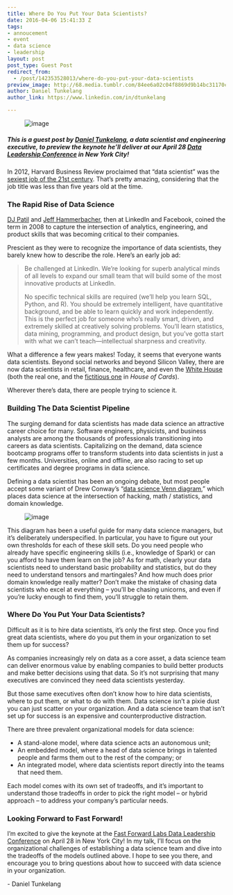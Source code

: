 ```yaml
---
title: Where Do You Put Your Data Scientists?
date: 2016-04-06 15:41:33 Z
tags:
- annoucement
- event
- data science
- leadership
layout: post
post_type: Guest Post
redirect_from:
  - /post/142353528013/where-do-you-put-your-data-scientists
preview_image: http://68.media.tumblr.com/84ee6a02c04f8869d9b14bc31170c5d8/tumblr_inline_o57xvwb9QO1ta78fg_540.png
author: Daniel Tunkelang
author_link: https://www.linkedin.com/in/dtunkelang

---
```


<figure data-orig-width="728" data-orig-height="315" class="tmblr-full"><img src="http://68.media.tumblr.com/84ee6a02c04f8869d9b14bc31170c5d8/tumblr_inline_o57xvwb9QO1ta78fg_540.png" alt="image" data-orig-width="728" data-orig-height="315"/></figure>

##### This is a guest post by <a href="https://www.linkedin.com/in/dtunkelang">Daniel Tunkelang</a>, a data scientist and engineering executive, to preview the keynote he’ll deliver at our April 28 <a href="http://blog.fastforwardlabs.com/2016/03/28/fast-forward-labs-data-leadership-conference.html">Data Leadership Conference</a> in New York City!

<p>In 2012, Harvard Business Review proclaimed that &ldquo;data scientist&rdquo; was the <a href="https://hbr.org/2012/10/data-scientist-the-sexiest-job-of-the-21st-century/">sexiest job of the 21st century</a>. That&rsquo;s pretty amazing, considering that the job title was less than five years old at the time.<b><br/></b></p>

### The Rapid Rise of Data Science

<p><a href="https://en.wikipedia.org/wiki/DJ_Patil">DJ Patil</a> and <a href="https://en.wikipedia.org/wiki/Jeff_Hammerbacher">Jeff Hammerbacher</a>, then at LinkedIn and Facebook, coined the term in 2008 to capture the intersection of analytics, engineering, and product skills that was becoming critical to their companies.</p><p>Prescient as they were to recognize the importance of data scientists, they barely knew how to describe the role. Here&rsquo;s an early job ad:</p><blockquote><p>Be challenged at LinkedIn. We’re looking for superb analytical minds of all levels to expand our small team that will build some of the most innovative products at LinkedIn. </p><p>No specific technical skills are required (we’ll help you learn SQL, Python, and R). You should be extremely intelligent, have quantitative background, and be able to learn quickly and work independently. This is the perfect job for someone who’s really smart, driven, and extremely skilled at creatively solving problems. You’ll learn statistics, data mining, programming, and product design, but you’ve gotta start with what we can’t teach—intellectual sharpness and creativity.</p></blockquote><p>What a difference a few years makes! Today, it seems that everyone wants data scientists. Beyond social networks and beyond Silicon Valley, there are now data scientists in retail, finance, healthcare, and even the <a href="https://www.whitehouse.gov/blog/2015/02/18/white-house-names-dr-dj-patil-first-us-chief-data-scientist">White House</a> (both the real one, and the <a href="http://www.bustle.com/articles/146323-who-is-aidan-on-house-of-cards-discovering-pollyhop-was-only-1-aspect-of-his-job">fictitious one</a> in <i>House of Cards</i>). </p><p>Wherever there&rsquo;s data, there are people trying to science it.</p>

### Building The Data Scientist Pipeline

<p>The surging demand for data scientists has made data science an attractive career choice for many. Software engineers, physicists, and business analysts are among the thousands of professionals transitioning into careers as data scientists. Capitalizing on the demand, data science bootcamp programs offer to transform students into data scientists in just a few months. Universities, online and offline, are also racing to set up certificates and degree programs in data science.</p><p>Defining a data scientist has been an ongoing debate, but most people accept some variant of Drew Conway&rsquo;s &ldquo;<a href="http://drewconway.com/zia/2013/3/26/the-data-science-venn-diagram">data science Venn diagram</a>,&rdquo; which places data science at the intersection of hacking, math / statistics, and domain knowledge. <br/></p><figure data-orig-width="552" data-orig-height="533" class="tmblr-full"><img src="http://68.media.tumblr.com/55f6839d93053ae097d73a4b6c7f92bc/tumblr_inline_o57y0s3C9X1ta78fg_540.png" alt="image" data-orig-width="552" data-orig-height="533"/></figure><p>This diagram has been a useful guide for many data science managers, but it’s deliberately underspecified. In particular, you have to figure out your own thresholds for each of these skill sets. Do you need people who already have specific engineering skills (i.e., knowledge of Spark) or can you afford to have them learn on the job? As for math, clearly your data scientists need to understand basic probability and statistics, but do they need to understand tensors and martingales? And how much does prior domain knowledge really matter? Don’t make the mistake of chasing data scientists who excel at everything &ndash; you’ll be chasing unicorns, and even if you’re lucky enough to find them, you’ll struggle to retain them.<b><br/></b></p>

### Where Do You Put Your Data Scientists?

<p>Difficult as it is to hire data scientists, it&rsquo;s only the first step. Once you find great data scientists, where do you put them in your organization to set them up for success?</p><p>As companies increasingly rely on data as a core asset, a data science team can deliver enormous value by enabling companies to build better products and make better decisions using that data. So it’s not surprising that many executives are convinced they need data scientists yesterday.</p><p>But those same executives often don&rsquo;t know how to hire data scientists, where to put them, or what to do with them. Data science isn&rsquo;t a pixie dust you can just scatter on your organization. And a data science team that isn&rsquo;t set up for success is an expensive and counterproductive distraction.</p><p>There are three prevalent organizational models for data science:</p><ul><li>A stand-alone model, where data science acts an autonomous unit;</li><li>An embedded model, where a head of data science brings in talented people and farms them out to the rest of the company; or</li><li>An integrated model, where data scientists report directly into the teams that need them.</li></ul><p>Each model comes with its own set of tradeoffs, and it’s important to understand those tradeoffs in order to pick the right model &ndash; or hybrid approach &ndash; to address your company’s particular needs.</p>

### Looking Forward to Fast Forward!

<p>I&rsquo;m excited to give the keynote at the <a href="http://blog.fastforwardlabs.com/2016/03/28/fast-forward-labs-data-leadership-conference.html">Fast Forward Labs Data Leadership Conference</a> on April 28 in New York City! In my talk, I&rsquo;ll focus on the organizational challenges of establishing a data science team and dive into the tradeoffs of the models outlined above. I hope to see you there, and encourage you to bring questions about how to succeed with data science in your organization. </p><p>- Daniel Tunkelang</p>
